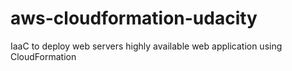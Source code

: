 # aws-cloudformation-udacity
IaaC to deploy web servers  highly available web application using CloudFormation
